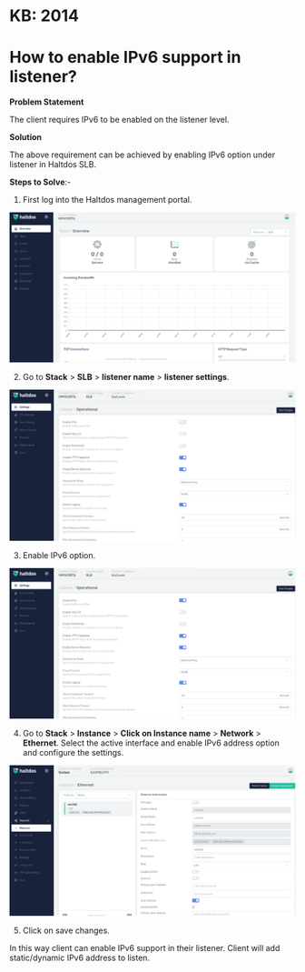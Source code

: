 # KB: 2014

# How to enable IPv6 support in listener?

**Problem Statement**

The client requires IPv6 to be enabled on the listener level.

**Solution**

The above requirement can be achieved by enabling IPv6 option under listener in Haltdos SLB.

**Steps to Solve**:-

1. First log into the Haltdos management portal.

![](/img/adc/kb/v2/overview_kb_2014_1.png)

2. Go to **Stack** > **SLB** > **listener name** > **listener settings**.

![](/img/adc/kb/v2/settings_kb_2014_2.png)

3. Enable IPv6 option.

![](/img/adc/kb/v2/settings_kb_2014_3.png)

4. Go to **Stack** > **Instance** > **Click on Instance name** > **Network** > **Ethernet**. Select the active interface and enable IPv6 address option and configure the settings.

![](/img/adc/kb/v2/incidents_kb_2014_4.png)

5. Click on save changes.

In this way client can enable IPv6 support in their listener. Client will add static/dynamic IPv6 address to listen.